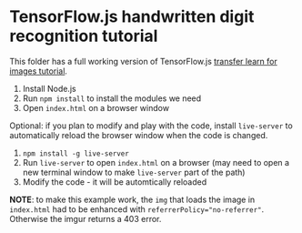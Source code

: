 # TensorFlow.js handwritten digit recognition tutorial

This folder has a full working version of TensorFlow.js
[transfer learn for images tutorial](https://codelabs.developers.google.com/codelabs/tensorflowjs-teachablemachine-codelab/index.html#0).

1. Install Node.js
1. Run `npm install` to install the modules we need
1. Open `index.html` on a browser window

Optional: if you plan to modify and play with the code, install `live-server`
to automatically reload the browser window when the code is changed.

1. `npm install -g live-server`
1. Run `live-server` to open `index.html` on a browser (may need to open a new
   terminal window to make `live-server` part of the path)
1. Modify the code - it will be automtically reloaded

**NOTE**: to make this example work, the `img` that loads the image in
`index.html` had to be enhanced with `referrerPolicy="no-referrer"`. Otherwise
the imgur returns a 403 error.
